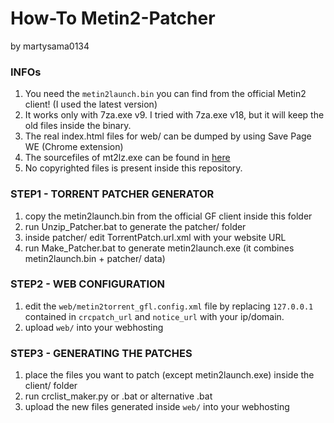 # How-To Metin2-Patcher
by martysama0134

### INFOs
1. You need the `metin2launch.bin` you can find from the official Metin2 client! (I used the latest version)
1. It works only with 7za.exe v9. I tried with 7za.exe v18, but it will keep the old files inside the binary.
1. The real index.html files for web/ can be dumped by using Save Page WE (Chrome extension)
1. The sourcefiles of mt2lz.exe can be found in [here](https://github.com/martysama0134/mt2lz)
1. No copyrighted files is present inside this repository.

### STEP1 - TORRENT PATCHER GENERATOR
1. copy the metin2launch.bin from the official GF client inside this folder
1. run Unzip_Patcher.bat to generate the patcher/ folder
1. inside patcher/ edit TorrentPatch.url.xml with your website URL
1. run Make_Patcher.bat to generate metin2launch.exe (it combines metin2launch.bin + patcher/ data)

### STEP2 - WEB CONFIGURATION
1. edit the `web/metin2torrent_gfl.config.xml` file by replacing `127.0.0.1` contained in `crcpatch_url` and `notice_url` with your ip/domain.
1. upload `web/` into your webhosting

### STEP3 - GENERATING THE PATCHES
1. place the files you want to patch (except metin2launch.exe) inside the client/ folder
1. run crclist_maker.py or .bat or alternative .bat
1. upload the new files generated inside `web/` into your webhosting
